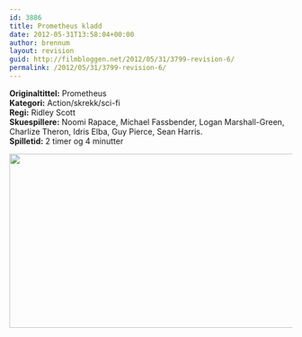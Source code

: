 ```yaml
---
id: 3886
title: Prometheus kladd
date: 2012-05-31T13:58:04+00:00
author: brennum
layout: revision
guid: http://filmbloggen.net/2012/05/31/3799-revision-6/
permalink: /2012/05/31/3799-revision-6/
---
```

**Originaltittel:** Prometheus  
**Kategori:** Action/skrekk/sci-fi  
**Regi:** Ridley Scott  
**Skuespillere:** Noomi Rapace, Michael Fassbender, Logan Marshall-Green, Charlize Theron, Idris Elba, Guy Pierce, Sean Harris.  
**Spilletid:** 2 timer og 4 minutter

<a href="http://filmbloggen.net/?attachment_id=3881" rel="attachment wp-att-3881"><img class="alignnone size-large wp-image-3881" src="http://filmbloggen.net/wp-content/uploads//2012/05/36-images-from-ridley-scotts-prometheus-14-620x310.jpg" alt="" width="620" height="310" /></a>

&nbsp;

<div class="video-shortcode">
</div>